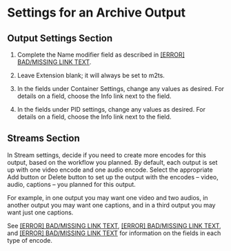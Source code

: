 # Settings for an Archive Output<a name="output-settings-archive"></a>

## Output Settings Section<a name="archive-output-section"></a>

1. Complete the Name modifier field as described in [[ERROR] BAD/MISSING LINK TEXT](archive-group-fields.md#archive-destinations)\.

1. Leave Extension blank; it will always be set to m2ts\.

1. In the fields under Container Settings, change any values as desired\. For details on a field, choose the Info link next to the field\.

1. In the fields under PID settings, change any values as desired\. For details on a field, choose the Info link next to the field\.

## Streams Section<a name="archive-streams-section"></a>

In Stream settings, decide if you need to create more encodes for this output, based on the workflow you planned\. By default, each output is set up with one video encode and one audio encode\. Select the appropriate Add button or Delete button to set up the output with the encodes – video, audio, captions – you planned for this output\.

For example, in one output you may want one video and two audios, in another output you may want one captions, and in a third output you may want just one captions\.

See [[ERROR] BAD/MISSING LINK TEXT](creating-a-channel-step6.md), [[ERROR] BAD/MISSING LINK TEXT](creating-a-channel-step7.md), and [[ERROR] BAD/MISSING LINK TEXT](creating-a-channel-step8.md) for information on the fields in each type of encode\.
